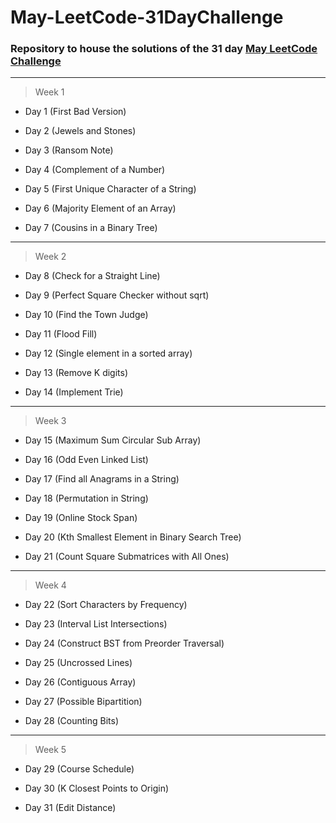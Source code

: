 # May-LeetCode-31DayChallenge

### Repository to house the solutions of the 31 day [May LeetCode Challenge](https://leetcode.com/explore/featured/card/may-leetcoding-challenge/)

***
> Week 1

- Day 1 (First Bad Version)

- Day 2 (Jewels and Stones)

- Day 3 (Ransom Note) 

- Day 4 (Complement of a Number)

- Day 5 (First Unique Character of a String)

- Day 6 (Majority Element of an Array)

- Day 7 (Cousins in a Binary Tree)

***
> Week 2

- Day 8 (Check for a Straight Line)

- Day 9 (Perfect Square Checker without sqrt)

- Day 10 (Find the Town Judge)

- Day 11 (Flood Fill)

- Day 12 (Single element in a sorted array)

- Day 13 (Remove K digits)

- Day 14 (Implement Trie)

***
> Week 3

- Day 15 (Maximum Sum Circular Sub Array)

- Day 16 (Odd Even Linked List)

- Day 17 (Find all Anagrams in a String)

- Day 18 (Permutation in String)

- Day 19 (Online Stock Span)

- Day 20 (Kth Smallest Element in Binary Search Tree)

- Day 21 (Count Square Submatrices with All Ones)

***
> Week 4

- Day 22 (Sort Characters by Frequency)

- Day 23 (Interval List Intersections)

- Day 24 (Construct BST from Preorder Traversal)

- Day 25 (Uncrossed Lines)

- Day 26 (Contiguous Array)

- Day 27 (Possible Bipartition)

- Day 28 (Counting Bits)

***
> Week 5

- Day 29 (Course Schedule)

- Day 30 (K Closest Points to Origin)

- Day 31 (Edit Distance)

